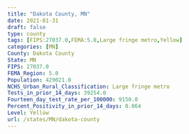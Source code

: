 ```yaml
---
title: "Dakota County, MN"
date: 2021-01-31
draft: false
type: county
tags: [FIPS:27037.0,FEMA:5.0,Large fringe metro,Yellow]
categories: [MN]
County: Dakota County
State: MN
FIPS: 27037.0
FEMA_Region: 5.0
Population: 429021.0
NCHS_Urban_Rural_Classification: Large fringe metro
Tests_in_prior_14_days: 39254.0
Fourteen_day_test_rate_per_100000: 9150.0
Percent_Positivity_in_prior_14_days: 0.064
Level: Yellow
url: /states/MN/dakota-county
---
```



